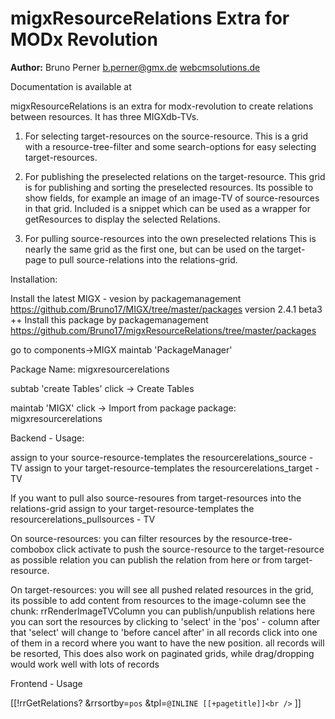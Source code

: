 migxResourceRelations Extra for MODx Revolution
=======================================


**Author:** Bruno Perner b.perner@gmx.de [webcmsolutions.de](http://www.webcmsolutions.de)

Documentation is available at 

migxResourceRelations is an extra for modx-revolution to create relations between resources. 
It has three MIGXdb-TVs. 

1. For selecting target-resources on the source-resource.
This is a grid with a resource-tree-filter and some search-options for easy selecting target-resources. 

2. For publishing the preselected relations on the target-resource. 
This grid is for publishing and sorting the preselected resources. 
Its possible to show fields, for example an image of an image-TV of source-resources in that grid. Included is a snippet which can be used as a wrapper for getResources to display the selected Relations. 

3. For pulling source-resources into the own preselected relations
This is nearly the same grid as the first one, but can be used on the target-page to pull source-relations into the relations-grid.

Installation:

Install the latest MIGX - vesion by packagemanagement 
https://github.com/Bruno17/MIGX/tree/master/packages version 2.4.1 beta3 ++
Install this package by packagemanagement
https://github.com/Bruno17/migxResourceRelations/tree/master/packages

go to components->MIGX
maintab 'PackageManager'

Package Name: migxresourcerelations

subtab 'create Tables'
click -> Create Tables

maintab 'MIGX'
click -> Import from package 
package: migxresourcerelations


Backend - Usage:

assign to your source-resource-templates the resourcerelations_source - TV
assign to your target-resource-templates the resourcerelations_target - TV

If you want to pull also source-resoures from target-resources into the relations-grid
assign to your target-resource-templates the resourcerelations_pullsources - TV

On source-resources:
you can filter resources by the resource-tree-combobox
click activate to push the source-resource to the target-resource as possible relation
you can publish the relation from here or from target-resource.

On target-resources:
you will see all pushed related resources in the grid, its possible to add content from resources to the image-column
see the chunk: rrRenderImageTVColumn
you can publish/unpublish relations here
you can sort the resources by clicking to 'select' in the 'pos' - column
after that 'select' will change to 'before cancel after' in all records
click into one of them in a record where you want to have the new position.
all records will be resorted, This does also work on paginated grids, while drag/dropping would work well with lots of records 


Frontend - Usage

[[!rrGetRelations? &rrsortby=`pos` &tpl=`@INLINE [[+pagetitle]]<br />` ]]